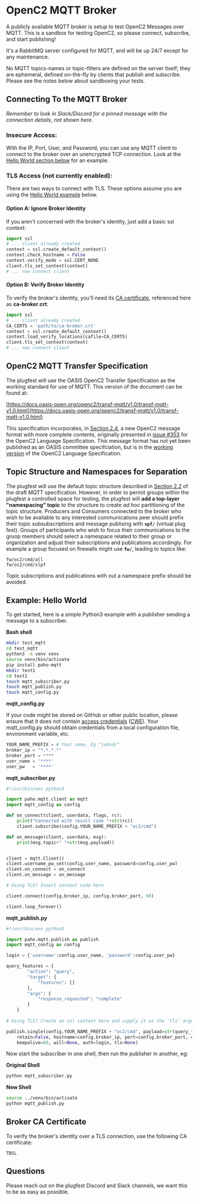 # OpenC2 MQTT Broker

A publicly available MQTT broker is setup to test OpenC2 Messages
over MQTT. This is a sandbox for testing OpenC2, so please
connect, subscribe, and start publishing!

It's a RabbitMQ server configured for MQTT, and will be up 24/7
except for any maintenance.

No MQTT topics-names or topic-filters are defined on the server
itself; they are ephemeral, defined on-the-fly by clients that
publish and subscribe. Please see the notes below about
sandboxing your tests.

## Connecting To the MQTT Broker

_Remember to look in Slack/Discord for a pinned message with the
connection details, not shown here._

### Insecure Access:

With the IP, Port, User, and Password, you can use any MQTT
client to connect to the broker over an unencrypted TCP
connection. Look at the [Hello World section
below](#example-hello-world) for an example.

### TLS Access (not currently enabled):

There are two ways to connect with TLS. These options assume you
are using the [Hello World example](#example-hello-world) below.

#### Option A: Ignore Broker Identity
If you aren't concerned with the broker's identity, just add a
basic ssl context:
```python
import ssl
# ... client already created
context = ssl.create_default_context()
context.check_hostname = False
context.verify_mode = ssl.CERT_NONE
client.tls_set_context(context)
# ... now connect client
```
#### Option B: Verify Broker Identity
To verify the broker's identity, you'll need its [CA
certificate](#broker-ca-certificate), referenced here as
**ca-broker.crt**:
```python
import ssl
# ... client already created
CA_CERTS = 'path/to/ca-broker.crt'
context = ssl.create_default_context()
context.load_verify_locations(cafile=CA_CERTS)
client.tls_set_context(context)
# ... now connect client
```
## OpenC2 MQTT Transfer Specification

The plugfest will use the OASIS OpenC2 Transfer
Specification as the working standard for use of MQTT.  This
version of the document can be found at:

[https://docs.oasis-open.org/openc2/transf-mqtt/v1.0/transf-mqtt-v1.0.html](https://docs.oasis-open.org/openc2/transf-mqtt/v1.0/transf-mqtt-v1.0.html)

This specification incorporates, in [Section
2.4](https://docs.oasis-open.org/openc2/transf-mqtt/v1.0/cs01/transf-mqtt-v1.0-cs01.html#24-openc2-message-format),
a new OpenC2 message format with more complete contents,
originally presented in [issue
#353](https://github.com/oasis-tcs/openc2-oc2ls/issues/353) for
the OpenC2 Language Specification. This message format has not
yet been published as an OASIS committee specifciation, but is in
the [working
version](https://github.com/dlemire60/openc2-oc2ls/blob/working/oc2ls.md)
of the OpenC2 Language Specification.


## Topic Structure and Namespaces for Separation

The plugfest will use the default topic structure described in
[Section
2.2](https://github.com/oasis-tcs/openc2-transf-mqtt/blob/v1.0_wd04/transf-mqtt-v1.0.md#22-default-topic-structure)
of the draft MQTT specification. However, in order to permit
groups within the plugfest a controlled space for testing, the
plugfest will **add a top-layer "namespacing" topic** to the
structure to create _ad hoc_ partitioning of the topic structure.
Producers and Consumers connected to the broker who wish to be
available to any interested communications peer should prefix
their topic subsubscriptions and message publising with
**`vpf/`** (virtual plug fest).  Groups of participants who wish
to focus their communications to the gruop members should select
a namespace related to their group or organization and adjust
their subscriptions and publications accordingly. For example a
group focused on firewalls might use **`fw/`**, leading to topics
like:

```
fw/oc2/cmd/all
fw/oc2/cmd/slpf
```

Topic subscriptions and publications with out a namespace prefix
should be avoided.


## Example: Hello World

To get started, here is a simple Python3 example with a publisher
sending a message to a subscriber.

**Bash shell**
```bash
mkdir test_mqtt
cd test_mqtt
python3 -m venv venv
source venv/bin/activate
pip install paho-mqtt
mkdir test1
cd test1
touch mqtt_subscriber.py
touch mqtt_publish.py
touch mqtt_config.py
```

**mqtt_config.py**

If your code might be stored on GitHub or other public location,
please ensure that it does not contain [access
credentials](https://geekflare.com/github-credentials-scanner/)
([CWE](https://cwe.mitre.org/data/definitions/798.html)).  Your
mqtt_config.py should obtain credentials from a local
configuration file, environment variable, etc.

```python
YOUR_NAME_PREFIX = # Your name, Eg "johnd/"
broker_ip = "*.*.*.*"
broker_port = ****
user_name = '****'
user_pw   = '****'
```

**mqtt_subscriber.py**
```python
#!/usr/bin/env python3

import paho.mqtt.client as mqtt
import mqtt_config as config

def on_connect(client, userdata, flags, rc):
    print("Connected with result code "+str(rc))
    client.subscribe(config.YOUR_NAME_PREFIX + "oc2/cmd")

def on_message(client, userdata, msg):
    print(msg.topic+" "+str(msg.payload))


client = mqtt.Client()
client.username_pw_set(config.user_name, password=config.user_pw)
client.on_connect = on_connect
client.on_message = on_message

# Using TLS? Insert context code here

client.connect(config.broker_ip, config.broker_port, 60)

client.loop_forever()
```

**mqtt_publish.py**
```python
#!/usr/bin/env python3

import paho.mqtt.publish as publish
import mqtt_config as config

login = {'username':config.user_name, 'password':config.user_pw}

query_features = {
        "action": "query",
        "target": {
            "features": []
        },
        "args": {
            "response_requested": "complete"
        }
    }
    
# Using TLS? Create an ssl context here and supply it as the 'tls' argument below.

publish.single(config.YOUR_NAME_PREFIX + "oc2/cmd", payload=str(query_features), qos=0,
    retain=False, hostname=config.broker_ip, port=config.broker_port, client_id="", 
    keepalive=60, will=None, auth=login, tls=None)
```

Now start the subscriber in one shell, then run the publisher in
another, eg:

**Original Shell**
```bash
python mqtt_subscriber.py
```

**New Shell**
```bash
source ../venv/bin/activate
python mqtt_publish.py
```
## Broker CA Certificate
To verify the broker's identity over a TLS connection, use the
following CA certificate:

```
TBSL
```

## Questions

Please reach out on the plugfest Discord and Slack channels, we
want this to be as easy as possible.